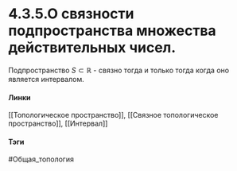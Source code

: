 # 4.3.5.О связности подпространства множества действительных чисел.
Подпространство $S\subset\mathbb{R}$ - связно тогда и только тогда когда оно является интервалом.

#### Линки
[[Топологическое пространство]],
[[Связное топологическое пространство]],
[[Интервал]]
#### Тэги 
 #Общая_топология